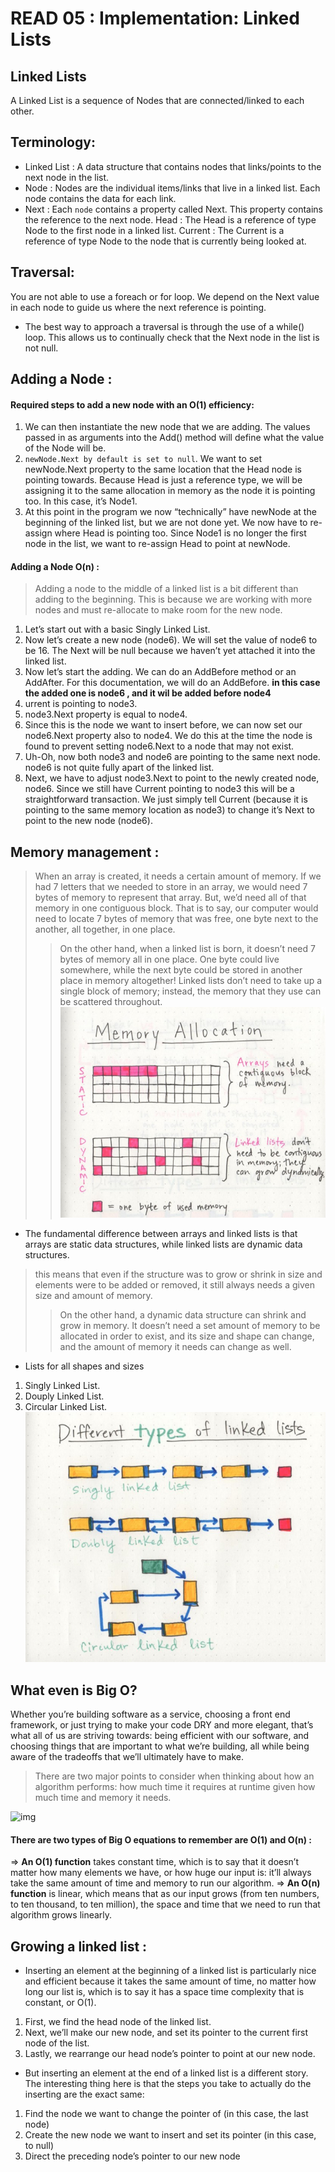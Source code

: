 # READ 05 :  Implementation: Linked Lists
## Linked Lists
A Linked List is a sequence of Nodes that are connected/linked to each other.
## Terminology:
- Linked List : A data structure that contains nodes that links/points to the next node in the list.
- Node : Nodes are the individual items/links that live in a linked list. Each node contains the data for each link.
- Next : Each `node` contains a property called Next. This property contains the reference to the next node.
Head : The Head is a reference of type Node to the first node in a linked list.
Current : The Current is a reference of type Node to the node that is currently being looked at.
## Traversal:
You are not able to use a foreach or for loop. We depend on the Next value in each node to guide us where the next reference is pointing. 
- The best way to approach a traversal is through the use of a while() loop. This allows us to continually check that the Next node in the list is not null.
## Adding a Node : 
#### Required steps to add a new node with an O(1) efficiency:
1. We can then instantiate the new node that we are adding. The values passed in as arguments into the Add() method will define what the value of the Node will be.
2. `newNode.Next by default is set to null`. We want to set newNode.Next property to the same location that the Head node is pointing towards. Because Head is just a reference type, we will be assigning it to the same allocation in memory as the node it is pointing too. In this case, it’s Node1.
3. At this point in the program we now “technically” have newNode at the beginning of the linked list, but we are not done yet. We now have to re-assign where Head is pointing too. Since Node1 is no longer the first node in the list, we want to re-assign Head to point at newNode.
#### Adding a Node O(n) :  
> Adding a node to the middle of a linked list is a bit different than adding to the beginning. This is because we are working with more nodes and must re-allocate to make room for the new node.

1. Let’s start out with a basic Singly Linked List.
2. Now let’s create a new node (node6). We will set the value of node6 to be 16. The Next will be null because we haven’t yet attached it into the linked list.
3. Now let’s start the adding. We can do an AddBefore method or an AddAfter. For this documentation, we will do an AddBefore.
**in this case the added one is node6 , and it wil be added before node4**
1. urrent is pointing to node3.
2. node3.Next property is equal to node4.
3. Since this is the node we want to insert before, we can now set our node6.Next property also to node4. We do this at the time the node is found to prevent setting node6.Next to a node that may not exist.
4. Uh-Oh, now both node3 and node6 are pointing to the same next node. node6 is not quite fully apart of the linked list.
5. Next, we have to adjust node3.Next to point to the newly created node, node6. Since we still have Current pointing to node3 this will be a straightforward transaction. We just simply tell Current (because it is pointing to the same memory location as node3) to change it’s Next to point to the new node (node6).
## Memory management : 
> When an array is created, it needs a certain amount of memory. If we had 7 letters that we needed to store in an array, we would need 7 bytes of memory to represent that array. But, we’d need all of that memory in one contiguous block. That is to say, our computer would need to locate 7 bytes of memory that was free, one byte next to the another, all together, in one place.
>>On the other hand, when a linked list is born, it doesn’t need 7 bytes of memory all in one place. One byte could live somewhere, while the next byte could be stored in another place in memory altogether! Linked lists don’t need to take up a single block of memory; instead, the memory that they use can be scattered throughout.
![img](imgs/ll-memory.jpeg)

* The fundamental difference between arrays and linked lists is that arrays are static data structures, while linked lists are dynamic data structures.
 > this means that even if the structure was to grow or shrink in size and elements were to be added or removed, it still always needs a given size and amount of memory.
 >> On the other hand, a dynamic data structure can shrink and grow in memory. It doesn’t need a set amount of memory to be allocated in order to exist, and its size and shape can change, and the amount of memory it needs can change as well.

 * Lists for all shapes and sizes
 1. Singly Linked List.
 2. Douply Linked List.
 3. Circular Linked List.
 ![img](imgs/ll-types.jpeg)

 ## What even is Big O?
Whether you’re building software as a service, choosing a front end framework, or just trying to make your code DRY and more elegant, that’s what all of us are striving towards: being efficient with our software, and choosing things that are important to what we’re building, all while being aware of the tradeoffs that we’ll ultimately have to make.
 > There are two major points to consider when thinking about how an algorithm performs: how much time it requires at runtime given how much time and memory it needs.

 ![img](https://miro.medium.com/max/500/1*FC0XX0-9Vx7yCS0dTS2Zrw.jpeg)

 #### There are two types of Big O equations to remember are O(1) and O(n) :
 => **An O(1) function** takes constant time, which is to say that it doesn’t matter how many elements we have, or how huge our input is: it’ll always take the same amount of time and memory to run our algorithm. 
 => **An O(n) function** is linear, which means that as our input grows (from ten numbers, to ten thousand, to ten million), the space and time that we need to run that algorithm grows linearly.

 ## Growing a linked list : 
 * Inserting an element at the beginning of a linked list is particularly nice and efficient because it takes the same amount of time, no matter how long our list is, which is to say it has a space time complexity that is constant, or O(1).
1. First, we find the head node of the linked list.
2. Next, we’ll make our new node, and set its pointer to the current first node of the list.
3. Lastly, we rearrange our head node’s pointer to point at our new node.

* But inserting an element at the end of a linked list is a different story. The interesting thing here is that the steps you take to actually do the inserting are the exact same:
1. Find the node we want to change the pointer of (in this case, the last node)
2. Create the new node we want to insert and set its pointer (in this case, to null)
3. Direct the preceding node’s pointer to our new node